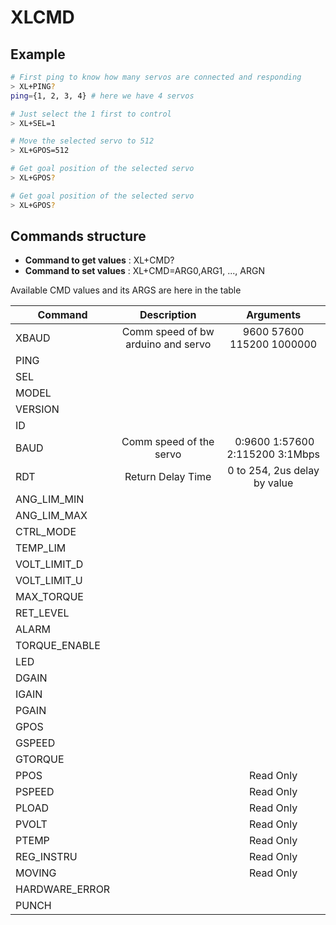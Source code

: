 XLCMD
=====

Example
-------

```bash
# First ping to know how many servos are connected and responding
> XL+PING?
ping={1, 2, 3, 4} # here we have 4 servos

# Just select the 1 first to control
> XL+SEL=1

# Move the selected servo to 512
> XL+GPOS=512

# Get goal position of the selected servo
> XL+GPOS?

# Get goal position of the selected servo
> XL+GPOS?
```

Commands structure
------------------

- **Command to get values** : XL+CMD?
- **Command to set values** : XL+CMD=ARG0,ARG1, ..., ARGN

Available CMD values and its ARGS are here in the table

| Command           | Description                           | Arguments                         |
| ----------------- |:-------------------------------------:|:---------------------------------:|
| XBAUD             | Comm speed of bw arduino and servo    | 9600  57600  115200  1000000      |
| PING              |                                       |                                   |
| SEL               |                                       |                                   |
| MODEL             |                                       |                                   |
| VERSION           |                                       |                                   |
| ID                |                                       |                                   |
| BAUD              | Comm speed of the servo               | 0:9600  1:57600  2:115200  3:1Mbps|
| RDT               | Return Delay Time                     | 0 to 254, 2us delay by value      |
| ANG_LIM_MIN       |                                       |                   |
| ANG_LIM_MAX       |                                       |                   |
| CTRL_MODE         |                                       |                   |
| TEMP_LIM          |                                       |                   |
| VOLT_LIMIT_D      |                                       |                   |
| VOLT_LIMIT_U      |                                       |                   |
| MAX_TORQUE        |                                       |                   |
| RET_LEVEL         |                                       |                   |
| ALARM             |                                       |                   |
| TORQUE_ENABLE     |                                       |                   |
| LED               |                                       |                   |
| DGAIN             |                                       |                   |
| IGAIN             |                                       |                   |
| PGAIN             |                                       |                   |
| GPOS              |                                       |                   |
| GSPEED            |                                       |                   |
| GTORQUE           |                                       |                   |
| PPOS              |                                       |  Read Only        |
| PSPEED            |                                       |  Read Only        |
| PLOAD             |                                       |  Read Only        |
| PVOLT             |                                       |  Read Only        |
| PTEMP             |                                       |  Read Only        |
| REG_INSTRU        |                                       |  Read Only        |
| MOVING            |                                       |  Read Only        |
| HARDWARE_ERROR    |                                       |                   |
| PUNCH             |                                       |                   |

